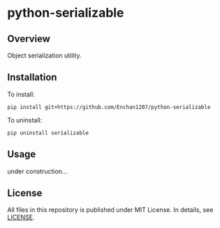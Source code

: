 # python-serializable

## Overview

Object serialization utility.

## Installation

To install:

```
pip install git+https://github.com/Enchan1207/python-serializable
```

To uninstall:

```
pip uninstall serializable
```

## Usage

under construction...

## License

All files in this repository is published under MIT License.
In details, see [LICENSE](LICENSE).

